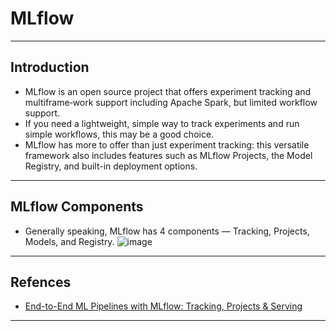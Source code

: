 # MLflow
***

## Introduction
- MLflow is an open source project that offers experiment tracking and multiframe‐work support including Apache Spark, but limited workflow support. 
- If you need a lightweight, simple way to track experiments and run simple workflows, this may be a good choice.
- MLflow has more to offer than just experiment tracking: this versatile framework also includes features such as MLflow Projects, the Model Registry, and built-in deployment options.
***

## MLflow Components
- Generally speaking, MLflow has 4 components — Tracking, Projects, Models, and Registry.
![image](https://user-images.githubusercontent.com/89139139/222396941-5fb37fd7-0b9b-4ee2-aa4c-b07b1a95e0a5.png)
***

## Refences
- [End-to-End ML Pipelines with MLflow: Tracking, Projects & Serving](https://towardsdatascience.com/end-to-end-ml-pipelines-with-mlflow-tracking-projects-serving-1b491bcdc25f)
***
